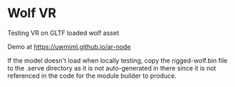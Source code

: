 # Wolf VR
Testing VR on GLTF loaded wolf asset

Demo at https://uwmiml.github.io/ar-node

If the model doesn't load when locally testing, copy the rigged-wolf.bin
file to the .serve directory as it is not auto-generated in there since
it is not referenced in the code for the module builder to produce.
